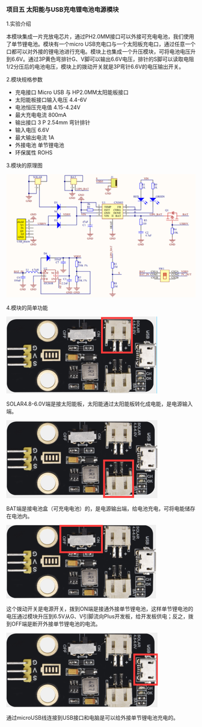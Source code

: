 ### 项目五 太阳能与USB充电锂电池电源模块

1.实验介绍

本模块集成一片充放电芯片，通过PH2.0MM接口可以外接可充电电池，我们使用了单节锂电池。模块有一个micro USB充电口与一个太阳板充电口，通过任意一个口都可以对外接的锂电池进行充电。模块上也集成一个升压模块，可将电池电压升到6.6V。通过3P黄色弯排针G、V脚可以输出6.6V电压，排针的S脚可以读取电阻1/2分压后的电池电压，模块上的拨动开关就是3P弯针6.6V的电压输出开关。

2.模块规格参数

- 充电接口 Micro USB 与 HP2.0MM太阳能板接口
-  太阳能板接口输入电压 4.4-6V
- 电池恒压充电值 4.15-4.24V
- 最大充电电流 800mA
- 输出接口 3 P 2.54mm 弯针排针
-  输入电压 6.6V
- 最大输出电流 1A
- 外接电池 单节锂电池
-  环保属性 ROHS

3.模块的原理图

![](./media/image-20250722120739959.png)

4.模块的简单功能

![](./media/image-20250722120808759.png)

SOLAR4.8-6.0V端是接太阳能板，太阳能通过太阳能板转化成电能，是电源输入端。

![](./media/image-20250722120836012.png)

BAT端是接电池盒（可充电电池）的，是电源输出端，给电池充电，可将电能储存在电池内。

![](./media/image-20250722120857720.png)

这个拨动开关是电源开关，拨到ON端是接通外接单节锂电池，这样单节锂电池的电压通过模块升压到6.5V从G、V引脚流向Plus开发板，给开发板供电；反之，拨到OFF端是断开外接单节锂电池的电流。

![](./media/image-20250722120916641.png)

通过microUSB线连接到USB接口和电脑是可以给外接单节锂电池充电的。